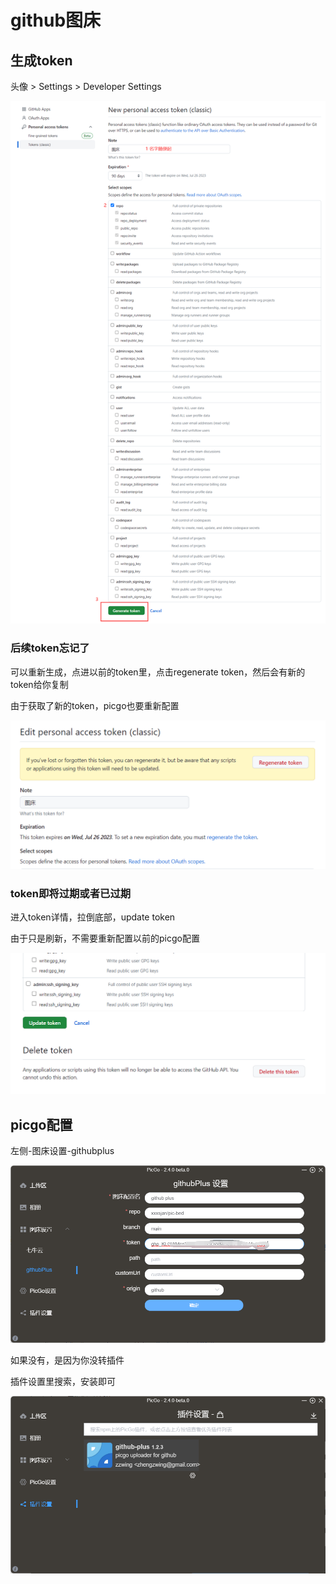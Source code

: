 # github图床



## 生成token

头像 > Settings > Developer Settings



![image-20230427093714711](https://raw.githubusercontent.com/xxxsjan/pic-bed/main/202304270945403.png)

### 后续token忘记了

可以重新生成，点进以前的token里，点击regenerate token，然后会有新的token给你复制

由于获取了新的token，picgo也要重新配置

![image-20230427094227087](https://raw.githubusercontent.com/xxxsjan/pic-bed/main/202304270945483.png)

### token即将过期或者已过期

进入token详情，拉倒底部，update token

由于只是刷新，不需要重新配置以前的picgo配置

![image-20230427094333411](https://raw.githubusercontent.com/xxxsjan/pic-bed/main/202304270945884.png)

## picgo配置

左侧-图床设置-githubplus



![image-20230427094028826](https://raw.githubusercontent.com/xxxsjan/pic-bed/main/202304270945531.png)



如果没有，是因为你没转插件

插件设置里搜索，安装即可

![image-20230427094713640](https://raw.githubusercontent.com/xxxsjan/pic-bed/main/202304270947479.png)